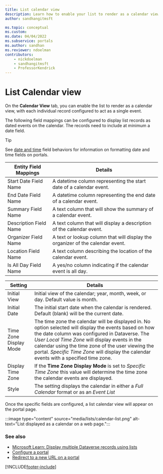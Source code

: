 ```yaml
---
title: List calendar view
description: Learn how to enable your list to render as a calendar view on a portal.
author: sandhangitmsft

ms.topic: conceptual
ms.custom: 
ms.date: 04/04/2022
ms.subservice: portals
ms.author: sandhan
ms.reviewer: ndoelman
contributors:
    - nickdoelman
    - sandhangitmsft
    - ProfessorKendrick
---
```


# List Calendar view

On the **Calendar View** tab, you can enable the list to render as a calendar view, with each individual record configured to act as a single event.

The following field mappings can be configured to display list records as dated events on the calendar. The records need to include at minimum a date field.

> [!Tip]
> See [date and time](behavior-format-date-time-field.md#date-and-time) field behaviors for information on formatting date and time fields on portals.

| Entity Field Mappings | Details |
| - | - |
| Start Date Field Name | A datetime column representing the start date of a calendar event. |
| End Date Field Name | A datetime column representing the end date of a calendar event. |
| Summary Field Name | A text column that will show the summary of a calendar event. |
| Description Field Name | A text column that will display a description of the calendar event. |
| Organizer Field Name | A text or lookup column that will display the organizer of the calendar event. |
| Location Field Name | A text column describing the location of the calendar event.|
| Is All Day Field Name | A yes/no column indicating if the calendar event is all day. |

| Setting | Details |
| - | - |
| Initial View | Initial view of the calendar; year, month, week, or day. Default value is month. |
| Initial Date | The initial start date when the calendar is rendered. Default (blank) will be the current date. |
| Time Zone Display Mode | The time zone the calendar will be displayed in. No option selected will display the events based on how the date column was configured in Dataverse. The *User Local Time Zone* will display events in the calendar using the time zone of the user viewing the portal. *Specific Time Zone* will display the calendar events with a specified time zone. |
| Display Time Zone | If the **Time Zone Display Mode** is set to *Specific Time Zone* this value will determine the time zone the calendar events are displayed. |
| Style | The setting displays the calendar in either a *Full Calendar* format or as an *Event List* |

Once the specific fields are configured, a list calendar view will appear on the portal page.

:::image type="content" source="media/lists/calendar-list.png" alt-text="List displayed as a calendar on a web page.":::

### See also

- [Microsoft Learn: Display multiple Dataverse records using lists](/learn/modules/portals-access-data-platform/2-entity-lists)
- [Configure a portal](configure-portal.md)  
- [Redirect to a new URL on a portal](add-redirect-url.md)


[!INCLUDE[footer-include](../../../includes/footer-banner.md)]
